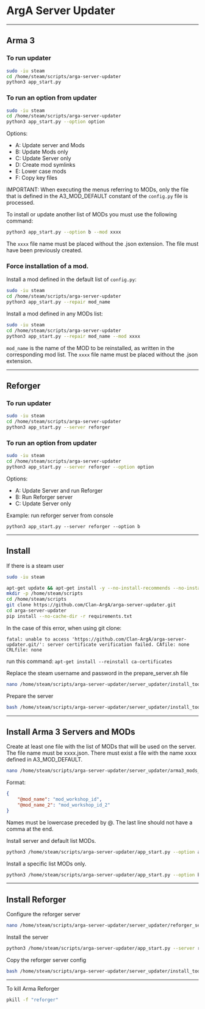 # ArgA Server Updater

----
## Arma 3
### To run updater
```bash
sudo -iu steam
cd /home/steam/scripts/arga-server-updater
python3 app_start.py
```

### To run an option from updater
```bash
sudo -iu steam
cd /home/steam/scripts/arga-server-updater
python3 app_start.py --option option
```
Options:
- A: Update server and Mods
- B: Update Mods only
- C: Update Server only
- D: Create mod symlinks
- E: Lower case mods
- F: Copy key files

IMPORTANT: When executing the menus referring to MODs, 
only the file that is defined in the A3_MOD_DEFAULT constant of the `config.py` file is processed.

To install or update another list of MODs you must use the following command:
```bash
python3 app_start.py --option b --mod xxxx
```

The `xxxx` file name must be placed without the .json extension. 
The file must have been previously created.

### Force installation of a mod.

Install a mod defined in the default list of `config.py`:
```bash
sudo -iu steam
cd /home/steam/scripts/arga-server-updater
python3 app_start.py --repair mod_name
```

Install a mod defined in any MODs list:
```bash
sudo -iu steam
cd /home/steam/scripts/arga-server-updater
python3 app_start.py --repair mod_name --mod xxxx
```
`mod_name` is the name of the MOD to be reinstalled, as written in the corresponding mod list.
The `xxxx` file name must be placed without the .json extension.

----
## Reforger
### To run updater
```bash
sudo -iu steam
cd /home/steam/scripts/arga-server-updater
python3 app_start.py --server reforger
```

### To run an option from updater
```bash
sudo -iu steam
cd /home/steam/scripts/arga-server-updater
python3 app_start.py --server reforger --option option
```
Options:
- A: Update Server and run Reforger
- B: Run Reforger server
- C: Update Server only

Example: run reforger server from console
```text
python3 app_start.py --server reforger --option b
```

----
## Install
If there is a steam user
```bash
sudo -iu steam
```
```bash
apt-get update && apt-get install -y --no-install-recommends --no-install-suggests git nano python3 pip
mkdir -p /home/steam/scripts
cd /home/steam/scripts
git clone https://github.com/Clan-ArgA/arga-server-updater.git
cd arga-server-updater
pip install --no-cache-dir -r requirements.txt
```

In the case of this error, when using git clone:
```text
fatal: unable to access 'https://github.com/Clan-ArgA/arga-server-updater.git/': server certificate verification failed. CAfile: none CRLfile: none
```
run this command: `apt-get install --reinstall ca-certificates`

Replace the steam username and password in the prepare_server.sh file
```bash
nano /home/steam/scripts/arga-server-updater/server_updater/install_tools/prepare_server.sh
```

Prepare the server
```bash
bash /home/steam/scripts/arga-server-updater/server_updater/install_tools/prepare_server.sh
```

----
## Install Arma 3 Servers and MODs
Create at least one file with the list of MODs that will be used on the server. 
The file name must be xxxx.json. There must exist a file with the name xxxx defined in A3_MOD_DEFAULT.
```bash
nano /home/steam/scripts/arga-server-updater/server_updater/arma3_mods_list/xxxx.json
```
Format:
```json
{
    "@mod_name": "mod_workshop_id",
    "@mod_name_2": "mod_workshop_id_2"
}
```
Names must be lowercase preceded by @.
The last line should not have a comma at the end.


Install server and default list MODs.
```bash
python3 /home/steam/scripts/arga-server-updater/app_start.py --option a
```

Install a specific list MODs only.
```bash
python3 /home/steam/scripts/arga-server-updater/app_start.py --option b --mods xxxx
```

----
## Install Reforger
Configure the reforger server
```bash
nano /home/steam/scripts/arga-server-updater/server_updater/reforger_server_config.json
```

Install the server
```bash
python3 /home/steam/scripts/arga-server-updater/app_start.py --server reforger --option c
```

Copy the reforger server config
```bash
bash /home/steam/scripts/arga-server-updater/server_updater/install_tools/copy_reforger_config.sh
```

----
To kill Arma Reforger
```bash
pkill -f "reforger"
```
